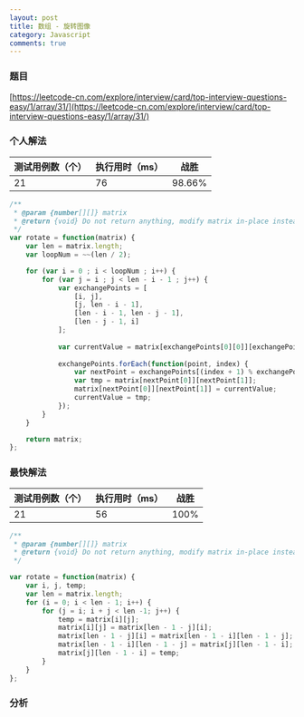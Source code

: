 ```yaml
---
layout: post
title: 数组 - 旋转图像
category: Javascript
comments: true
---
```


### 题目 

[https://leetcode-cn.com/explore/interview/card/top-interview-questions-easy/1/array/31/](https://leetcode-cn.com/explore/interview/card/top-interview-questions-easy/1/array/31/)


### 个人解法

测试用例数（个） | 执行用时（ms） | 战胜
--- | --- | ---
21 | 76 | 98.66%

```javascript
/**
 * @param {number[][]} matrix
 * @return {void} Do not return anything, modify matrix in-place instead.
 */
var rotate = function(matrix) {
    var len = matrix.length;
    var loopNum = ~~(len / 2);

    for (var i = 0 ; i < loopNum ; i++) {
        for (var j = i ; j < len - i - 1 ; j++) {
            var exchangePoints = [
                [i, j],
                [j, len - i - 1],
                [len - i - 1, len - j - 1],
                [len - j - 1, i]
            ];
    
            var currentValue = matrix[exchangePoints[0][0]][exchangePoints[0][1]];
    
            exchangePoints.forEach(function(point, index) {
                var nextPoint = exchangePoints[(index + 1) % exchangePoints.length];
                var tmp = matrix[nextPoint[0]][nextPoint[1]];
                matrix[nextPoint[0]][nextPoint[1]] = currentValue;
                currentValue = tmp;
            });
        }
    }

    return matrix;
};
```

### 最快解法

测试用例数（个） | 执行用时（ms） | 战胜
--- | --- | ---
21 | 56 | 100%

```javascript
/**
 * @param {number[][]} matrix
 * @return {void} Do not return anything, modify matrix in-place instead.
 */

var rotate = function(matrix) {
    var i, j, temp;
    var len = matrix.length;
    for (i = 0; i < len - 1; i++) {
        for (j = i; i + j < len -1; j++) {
            temp = matrix[i][j];
            matrix[i][j] = matrix[len - 1 - j][i];
            matrix[len - 1 - j][i] = matrix[len - 1 - i][len - 1 - j];
            matrix[len - 1 - i][len - 1 - j] = matrix[j][len - 1 - i];
            matrix[j][len - 1 - i] = temp;
        }
    }
};
```

### 分析
